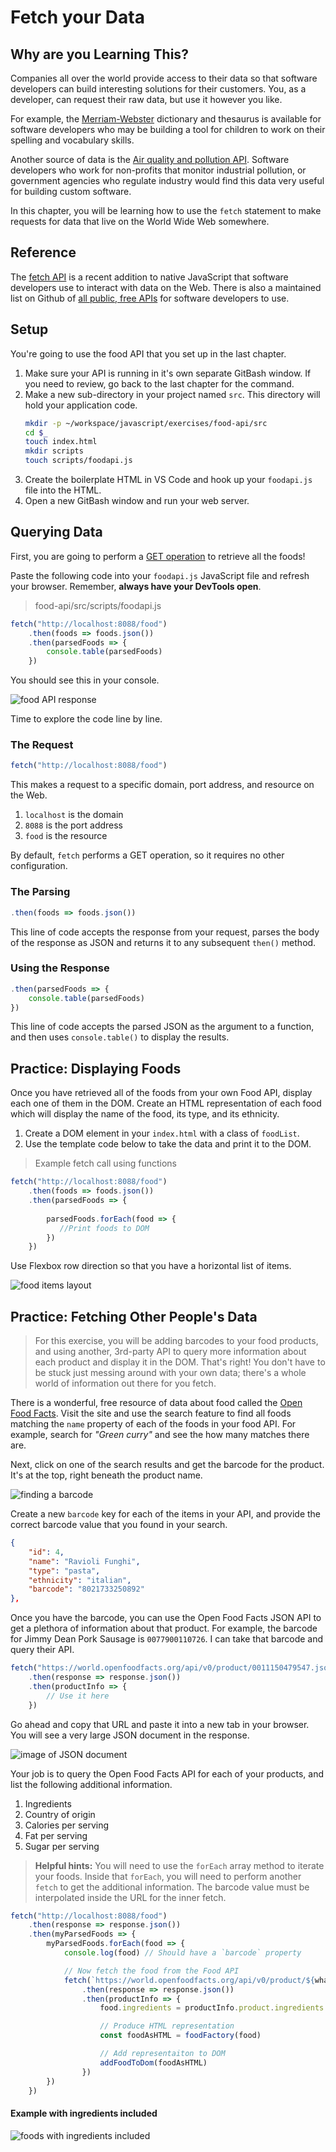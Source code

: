 # Fetch your Data

## Why are you Learning This?

Companies all over the world provide access to their data so that software developers can build interesting solutions for their customers. You, as a developer, can request their raw data, but use it however you like.

For example, the [Merriam-Webster](https://dictionaryapi.com/) dictionary and thesaurus is available for software developers who may be building a tool for children to work on their spelling and vocabulary skills.

Another source of data is the [Air quality and pollution API](https://www.airvisual.com/air-pollution-data-api). Software developers who work for non-profits that monitor industrial pollution, or government agencies who regulate industry would find this data very useful for building custom software.

In this chapter, you will be learning how to use the `fetch` statement to make requests for data that live on the World Wide Web somewhere.

## Reference

The [fetch API](https://developer.mozilla.org/en-US/docs/Web/API/Fetch_API/Using_Fetch) is a recent addition to native JavaScript that software developers use to interact with data on the Web. There is also a maintained list on Github of [all public, free APIs](https://github.com/toddmotto/public-apis) for software developers to use.

## Setup

You're going to use the food API that you set up in the last chapter.

1. Make sure your API is running in it's own separate GitBash window. If you need to review, go back to the last chapter for the command.
1. Make a new sub-directory in your project named `src`. This directory will hold your application code.
    ```sh
    mkdir -p ~/workspace/javascript/exercises/food-api/src
    cd $_
    touch index.html
    mkdir scripts
    touch scripts/foodapi.js
    ```
1. Create the boilerplate HTML in VS Code and hook up your `foodapi.js` file into the HTML.
1. Open a new GitBash window and run your web server. 

## Querying Data

First, you are going to perform a [GET operation](https://developer.mozilla.org/en-US/docs/Web/HTTP/Methods) to retrieve all the foods!

Paste the following code into your `foodapi.js` JavaScript file and refresh your browser. Remember, **always have your DevTools open**.

> food-api/src/scripts/foodapi.js

```js
fetch("http://localhost:8088/food")
    .then(foods => foods.json())
    .then(parsedFoods => {
        console.table(parsedFoods)
    })
```

You should see this in your console.

![food API response](./images/foodapi-response.png)

Time to explore the code line by line.

### The Request

```js
fetch("http://localhost:8088/food")
```

This makes a request to a specific domain, port address, and resource on the Web.

1. `localhost` is the domain
1. `8088` is the port address
1. `food` is the resource

By default, `fetch` performs a GET operation, so it requires no other configuration.

### The Parsing

```js
.then(foods => foods.json())
```

This line of code accepts the response from your request, parses the body of the response as JSON and returns it to any subsequent `then()` method.

### Using the Response

```js
.then(parsedFoods => {
    console.table(parsedFoods)
})
```

This line of code accepts the parsed JSON as the argument to a function, and then uses `console.table()` to display the results.

## Practice: Displaying Foods

Once you have retrieved all of the foods from your own Food API, display each one of them in the DOM. Create an HTML representation of each food which will display the name of the food, its type, and its ethnicity.

1. Create a DOM element in your `index.html` with a class of `foodList`.
1. Use the template code below to take the data and print it to the DOM. 

> Example fetch call using functions

```js
fetch("http://localhost:8088/food")
    .then(foods => foods.json())
    .then(parsedFoods => {
       
        parsedFoods.forEach(food => {
           //Print foods to DOM
        })
    })
```

Use Flexbox row direction so that you have a horizontal list of items.

![food items layout](./images/food-items.png)

## Practice: Fetching Other People's Data

> For this exercise, you will be adding barcodes to your food products, and using another, 3rd-party API to query more information about each product and display it in the DOM. That's right! You don't have to be stuck just messing around with your own data; there's a whole world of information out there for you fetch.

There is a wonderful, free resource of data about food called the [Open Food Facts](https://world.openfoodfacts.org/). Visit the site and use the search feature to find all foods matching the `name` property of each of the foods in your food API. For example, search for _"Green curry"_ and see the how many matches there are.

Next, click on one of the search results and get the barcode for the product. It's at the top, right beneath the product name.

![finding a barcode](./images/IRHRnpTxtF.gif)

Create a new `barcode` key for each of the items in your API, and provide the correct barcode value that you found in your search.

```json
{
    "id": 4,
    "name": "Ravioli Funghi",
    "type": "pasta",
    "ethnicity": "italian",
    "barcode": "8021733250892"
},
```

Once you have the barcode, you can use the Open Food Facts JSON API to get a plethora of information about that product. For example, the barcode for Jimmy Dean Pork Sausage is `0077900110726`. I can take that barcode and query their API.

```js
fetch("https://world.openfoodfacts.org/api/v0/product/0011150479547.json")
    .then(response => response.json())
    .then(productInfo => {
        // Use it here
    })
```

Go ahead and copy that URL and paste it into a new tab in your browser. You will see a very large JSON document in the response.

![image of JSON document](./images/openfoodapidetails.png)

Your job is to query the Open Food Facts API for each of your products, and list the following additional information.

1. Ingredients
1. Country of origin
1. Calories per serving
1. Fat per serving
1. Sugar per serving

> **Helpful hints:** You will need to use the `forEach` array method to iterate your foods. Inside that `forEach`, you will need to perform another `fetch` to get the additional information. The barcode value must be interpolated inside the URL for the inner fetch.

```js
fetch("http://localhost:8088/food")
    .then(response => response.json())
    .then(myParsedFoods => {
        myParsedFoods.forEach(food => {
            console.log(food) // Should have a `barcode` property

            // Now fetch the food from the Food API
            fetch(`https://world.openfoodfacts.org/api/v0/product/${what goes here?}.json`)
                .then(response => response.json())
                .then(productInfo => {
                    food.ingredients = productInfo.product.ingredients

                    // Produce HTML representation
                    const foodAsHTML = foodFactory(food)

                    // Add representaiton to DOM
                    addFoodToDom(foodAsHTML)
                })
        })
    })
```

#### Example with ingredients included

![foods with ingredients included](./images/foods-with-ingredients.png)

